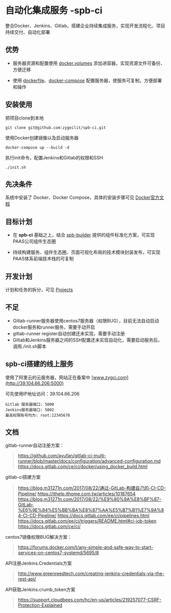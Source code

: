 # 自动化集成服务 -spb-ci

整合Docker、Jenkins、Gitlab，搭建企业持续集成服务，实现开发流程化、项目持续交付、自动化部署

优势
-----------

* 服务器资源和配置使用 [docker.volumes](https://docs.docker.com/engine/admin/volumes/volumes) 添加进容器，实现资源文件可备份、方便迁移

* 使用 [dockerfile](https://docs.docker.com/engine/reference/builder/)、[docker-compose](https://docs.docker.com/compose/overview/) 配置服务器，使服务可复制，方便部署和操作

安装使用
-----------

把项目clone到本地
```
git clone git@github.com:zygeilit/spb-ci.git
```

使用Docker创建镜像以及启动服务器
```
docker-compose up --build -d
```

执行init命令，配置Jenkins和Gitlab的权限和SSH
```
./init.sh
```

先决条件
-----------

系统中安装了 Docker、Docker Compose，具体的安装步骤可见 [Docker官方文档](https://www.docker.com)

目标计划
-----------

* 在 **spb-ci** 基础之上，结合 [spb-builder](https://github.com/zygeilit/spb-builder) 提供的组件标准化方案，可实现PAAS公司组件生态圈

* 持续构建服务、组件生态圈、页面可视化布局的技术模块封装发布，可实现PAAS体系前端技术栈的可复制

开发计划
-----------

计划和任务的拆分，可见 [Projects](https://github.com/zygeilit/spb-ci/projects/2)

不足
-----------

* Gitlab-runner服务器使用centos7服务器（权限BUG），目前无法自动启动docker服务和runner服务，需要手动开启
* gitlab-runner register自动创建还未实现，需要手动注册
* Giltab和Jenkins服务器之间的SSH配置还未实现自动化，需要启动服务后，调用./init.sh脚本

spb-ci搭建的线上服务
-----------

使用了阿里云的云服务器，网站正在备案中 [www.zygci.com](http://39.104.66.206:5000)

可先使用IP地址访问：39.104.66.206
```
Gitlab 服务器端口: 5000
Jenkins服务器端口: 5002
最高权限账号均为: root:12345678
```
文档
-----------

gitlab-runner自动注册方案：
> https://github.com/ayufan/gitlab-ci-multi-runner/blob/master/docs/configuration/advanced-configuration.md
> https://docs.gitlab.com/ce/ci/docker/using_docker_build.html

gitlab-ci搭建方案
> https://blog.m31271n.com/2017/08/22/通过-GitLab-构建自己的-CI-CD-Pipeline/
> https://ithelp.ithome.com.tw/articles/10187654
> https://blog.m31271n.com/2017/08/22/%E9%80%9A%E8%BF%87-GitLab-%E6%9E%84%E5%BB%BA%E8%87%AA%E5%B7%B1%E7%9A%84-CI-CD-Pipeline/
> https://docs.gitlab.com/ee/ci/pipelines.html
> https://docs.gitlab.com/ee/ci/triggers/README.html#ci-job-token
> https://docs.gitlab.com/ce/ci/

centos7镜像权限BUG解决方案：
> https://forums.docker.com/t/any-simple-and-safe-way-to-start-services-on-centos7-systemd/5695/8

API注册Jenkins.Credentials方案
> http://www.greenreedtech.com/creating-jenkins-credentials-via-the-rest-api/

API获取Jenkins.crumb_token方案
> https://support.cloudbees.com/hc/en-us/articles/219257077-CSRF-Protection-Explained



